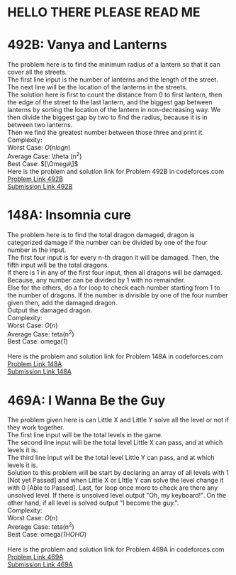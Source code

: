 # HELLO THERE PLEASE READ ME

# 492B: Vanya and Lanterns
The problem here is to find the minimum radius of a lantern so that it can cover all the streets.<br>
The first line input is the number of lanterns and the length of the street.<br>
The next line will be the location of the lanterns in the streets.<br>
The solution here is first to count the distance from 0 to first lantern, then the edge of the street to the last lantern, and the biggest gap between lanterns by sorting the location of the lantern in non-decreasing way. We then divide the biggest gap by two to find the radius, because it is in between two lanterns.<br>
Then we find the greatest number between those three and print it.<br>
Complexity:<br>
Worst Case: *O*(*nlogn*)<br>
Average Case: \theta (n<sup>2</sup>)<br> 
Best Case: $[\Omega\]$
<br>
Here is the problem and solution link for Problem 492B in codeforces.com <br>
[Problem Link 492B](http://codeforces.com/contest/492/problem/B) <br>
[Submission Link 492B](http://codeforces.com/contest/492/submission/42833028) <br>

# 148A: Insomnia cure
The problem here is to find the total dragon damaged, dragon is categorized damage if the number can be divided by one of the four number in the input. <br>
The first four input is for every n-th dragon it will be damaged. Then, the fifth input will be the total dragons. <br>
If there is 1 in any of the first four input, then all dragons will be damaged. Because, any number can be divided by 1 with no remainder. <br>
Else for the others, do a for loop to check each number starting from 1 to the number of dragons. If the number is divisible by one of the four number given then, add the damaged dragon. <br>
Output the damaged dragon. <br>
Complexity:<br>
Worst Case: *O*(*n*)<br>
Average Case: teta(n<sup>2</sup>)<br> 
Best Case: omega(*1*)<br>
<br>
Here is the problem and solution link for Problem 148A in codeforces.com <br>
[Problem Link 148A](http://codeforces.com/contest/148/problem/A) <br>
[Submission Link 148A](http://codeforces.com/contest/148/submission/42835066) <br>

# 469A: I Wanna Be the Guy
The problem given here is can Little X and Little Y solve all the level or not if they work together. <br>
The first line input will be the total levels in the game. <br>
The second line input will be the total level Little X can pass, and at which levels it is. <br>
The third line input will be the total level Little Y can pass, and at which levels it is. <br>
Solution to this problem will be start by declaring an array of all levels with 1 [Not yet Passed] and when Little X or LIttle Y can solve the level change it with 0 [Able to Passed]. Last, for loop once more to check are there any unsolved level. If there is unsolved level output "Oh, my keyboard!". On the other hand, if all level is solved output "I become the guy.". <br>
Complexity:<br>
Worst Case: *O*(*n*)<br>
Average Case: teta(n<sup>2</sup>)<br> 
Best Case: omega(*1HOHO*)<br>
<br>
Here is the problem and solution link for Problem 469A in codeforces.com <br>
[Problem Link 469A](http://codeforces.com/contest/469/problem/A) <br>
[Submission Link 469A](http://codeforces.com/contest/469/submission/42835587) <br>
